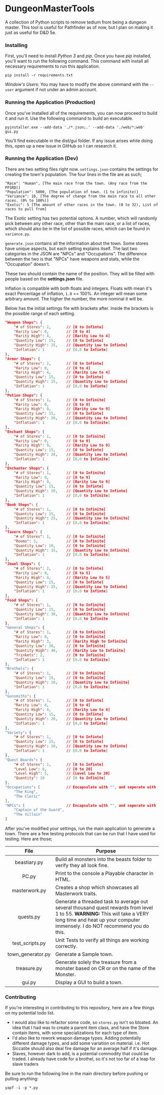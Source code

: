 # DungeonMasterTools
A collection of Python scripts to remove tedium from being a dungeon master. This tool is useful for Pathfinder as of now, but I plan on making it just as useful for D&amp;D 5e.

### Installing 
First, you'll need to install *Python 3* and *pip*. Once you have *pip* installed, you'll want to run the following command. This command with install all necessary requirements to run this application. 

    pip install -r requirements.txt

_Window's Users_: You may have to modify the above command with the ```--user``` argument if not under an admin account.

### Running the Application (Production)

Once you've installed all of the requirements, you can now proceed to build it and run it. Use the following command to build an executable.

```
pyinstaller.exe --add-data './*.json;.' --add-data './web/*;web' gui.py
```

You'll find executable in the dist/gui folder. If any issue arises while doing this, open up a new issue in GitHub so I can research it.

### Running the Application (Dev)

There are two setting files right now. `settings.json` contains the settings for creating the town's population. The four lines in the file are as such;

    "Race": "Human", [The main race from the town. (Any race from the PFSRD)]
    "Population": 5000, [The population of town. (1 to infinite)]
    "Variance": 10, [The degree of change from the main race to all other races. (0% to 100%)]
    "Exotic": 5 [The amount of other races in the town. (0 to 32), List of races to pull from]

The Exotic setting has two potential options. A number, which will randomly pick between any other race, other than the main race, or a list of races, which should also be in the list of possible races, which can be found in `variance.py`.

`generate.json` contains all the information about the town. Some stores have unique aspects, but each setting explains itself. The last two categories in the JSON are "NPCs" and "Occupations". The difference between the two is that "NPCs" have weapons and stats, while the "Occupation" doesn't. 

These two should contain the name of the position. They will be filled with people based on the **settings.json** file.

Inflation is compatible with both floats and integers. Floats with mean it's exact Percentage of inflation, `1.0` == 100%. An integer will mean some arbitrary amount. The higher the number, the more nominal it will be.

Below has the initial settings file with brackets after. Inside the brackets is the possible range of each setting.

```json
"Weapon Shops": {
    "# of Stores": 2,       // [0 to Infinte]
    "Rarity Low": 0,        // [0 to 4]
    "Rarity High": 4,       // [Rarity Low to 4]
    "Quantity Low": 15,     // [0 to Infinte]
    "Quantity High": 25,    // [Quantity Low to Infinte]
    "Inflation": 1          // [0.0 to Infinte]
},
"Armor Shops": {
    "# of Stores": 2,       // [0 to Infinte]
    "Rarity Low": 0,        // [0 to 4]
    "Rarity High": 4,       // [Rarity Low to 4]
    "Quantity Low": 15,     // [0 to Infinte]
    "Quantity High": 25,    // [Quantity Low to Infinte]
    "Inflation": 1          // [0.0 to Infinte]
},
"Potion Shops": {
    "# of Stores": 1,       // [0 to Infinite]
    "Rarity Low": 0,        // [0 to 9]
    "Rarity High": 9,       // [Rarity Low to 9]
    "Quantity Low": 15,     // [0 to Infinte]
    "Quantity High": 20,    // [Quantity Low to Infinte]
    "Inflation": 1          // [0.0 to Infinite]
},
"Enchant Shops": {
    "# of Stores": 1,       // [0 to Infinite]
    "Rarity Low": 0,        // [0 to 9]
    "Rarity High": 9,       // [Rarity Low to 9]
    "Quantity Low": 15,     // [0 to Infinte]
    "Quantity High": 20,    // [Quantity Low to Infinte]
    "Inflation": 1          // [0.0 to Infinite]
},
"Enchanter Shops": {
    "# of Stores": 1,       // [0 to Infinite]
    "Rarity Low": 0,        // [0 to 9]
    "Rarity High": 9,       // [Rarity Low to 9]
    "Quantity Low": 15,     // [0 to Infinte]
    "Quantity High": 20,    // [Quantity Low to Infinte]
    "Inflation": 1          // [0.0 to Infinite]
},
"Book Shops": {
    "# of Stores": 1,       // [0 to Infinite]
    "Quantity Low": 15,     // [0 to Infinite]
    "Quantity High": 25,    // [Quantity Low to Infinite]
    "Inflation": 1          // [0.0 to Infinite]
},
"Tavern Shops": {
    "# of Stores": 1,       // [0 to Infinite]
    "Rooms": 3,             // [0 to Infinite]
    "Quantity Low": 10,     // [0 to Infinite]
    "Quantity High": 15,    // [Quantity Low to Infinite]
    "Inflation": 1          // [0.0 to Infinite]
},
"Jewel Shops": {
    "# of Stores": 2,       // [0 to Infinte]
    "Rarity Low": 0,        // [0 to 5]
    "Rarity High": 4,       // [Rarity Low to 5]
    "Quantity Low": 15,     // [0 to Infinte]
    "Quantity High": 25,    // [Quantity Low to Infinte]
    "Inflation": 1          // [0.0 to Infinte]
},
"Food Shops": {
    "# of Stores": 1,       // [0 to Infinite]
    "Quantity Low": 15,     // [0 to Infinite]
    "Quantity High": 30,    // [Quantity Low to Infinite]
    "Inflation": 1          // [0.0 to Infinite
},
"General Shops": {
    "# of Stores": 1,       // [0 to Infinite]
    "Rarity Low": 0,        // [0 to Infinite]
    "Rarity High": 3,       // [Rarity High to Infinite]
    "Quantity Low": 30,     // [0 to Infinite]
    "Quantity High": 40,    // [Rarity Low to Infinite]
    "Trinkets": 2,          // [0 to Infinite]
    "Inflation": 1          // [0.0 to Infinite]
},
"Brothels": {
    "# of Stores": 1,       // [0 to Infinite]
    "Quantity Low": 15,     // [0 to Infinite]
    "Quantity High": 20,    // [Quantity Low to Infinite]
    "Inflation": 1          // [0.0 to Infinite]
},
"Gunsmiths": {
    "# of Stores": 1,       // [0 to Infinte]
    "Rarity Low": 0,        // [0 to 4]
    "Rarity High": 4,       // [Rarity Low to 4]
    "Quantity Low": 15,     // [0 to Infinte]
    "Quantity High": 20,    // [Quantity Low to Infinte]
    "Inflation": 1          // [0.0 to Infinte]
},
"Variety": {
    "# of Stores": 1,       // [0 to Infinte]
    "Quantity Low": 15,     // [0 to Infinte]
    "Quantity High": 20,    // [Quantity Low to Infinte]
    "Inflation": 1          // [0.0 to Infinte]
},
"Quest Boards": {
    "# of Stores": 1,       // [0 to Infinte]
    "Level Low": 0,         // [0 to 20]
    "Level High": 5,        // [Level Low to 20]
    "Quantity": 10          // [0 to Infinite]
},
"Occupations": [            // Encapsulate with "", and seperate with ,
    "The King",
    "The Cleric"
],
"NPCs": [                   // Encapsulate with "", and seperate with ,
    "Captain of the Guard",
    "The Villain"
]
```

After you've modified your settings, run the main application to generate a town. There are a few testing protocols that can be run that I have used for testing. Here are those;

| File               | Purpose       |
|:------------------:| ------------- |
| beastiary.py       | Build all monsters into the beasts folder to verify they all look fine. |
| PC.py              | Print to the console a Playable character in HTML. |
| masterwork.py      | Creates a shop which showcases all Masterwork traits. |
| quests.py          | Generate a threaded task to average out several thousand quest rewards from level 1 to 55. **WARNING:** This will take a VERY long time and heat up your computer immensely. I do NOT recommend you do this. |
| test_scripts.py    | Unit Tests to verify all things are working correctly. |
| town_generator.py  | Generate a Sample town. |
| treasure.py        | Generate solely the treasure from a monster based on CR or on the name of the Monster. |
| gui.py             | Display a GUI to build a town. |

### Contributing

If you're interesting in contributing to this repository, here are a few things on my potential todo list.

* I would also like to refactor some code, so `stores.py` isn't so bloated. An idea that I had was to create a parent item class, and have the Store contain Items, with some specializations for each type of item.
* I'd also like to rework weapon damage types. Adding potentially different damage types, and add some variation on material. i.e. Hot Siccatite should also deal fire damage for an average half if it's damage.
* Slaves, however dark to add, is a potential commodity that could be traded. I already have code for a brothel, so it's not too far of a leap for slave traders

Be sure to run the following line in the main directory before pushing or pulling anything: 

```
yapf -i -p *.py
```

